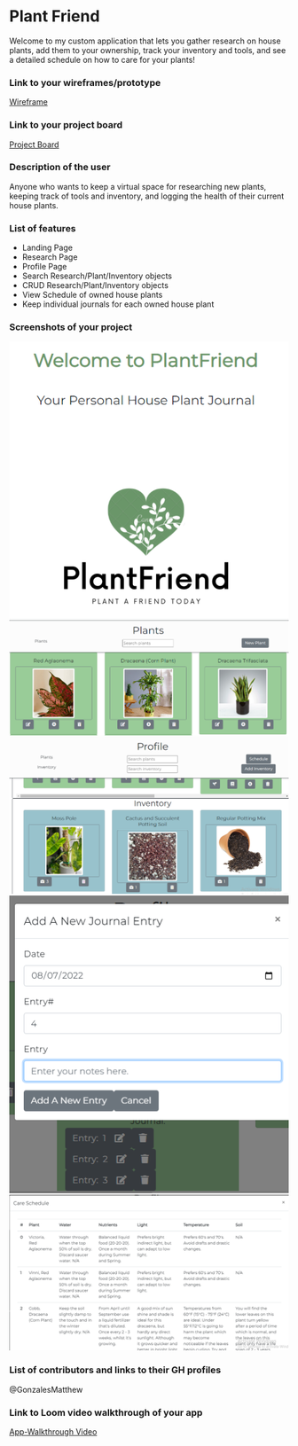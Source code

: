 # Plant Friend
Welcome to my custom application that lets you gather research on house plants, add them to your ownership, track your inventory and tools, and see a detailed schedule on how to care for your plants!
### Link to your wireframes/prototype
  [Wireframe]([https://www.figma.com/file/xymDnnCBorPVdgV7Q0Gd8g/Shark-Attack?node-id=0%3A1](https://www.figma.com/file/ugBHLp0DeroXknr4F4TASM/Plant-Friend-Wireframe?node-id=0%3A1))
### Link to your project board
  [Project Board]([https://github.com/GonzalesMatthew/shark-tank/projects/1](https://github.com/GonzalesMatthew/plant-friend/projects/1))
### Description of the user
  Anyone who wants to keep a virtual space for researching new plants, keeping track of tools and inventory, and logging the health of their current house plants.
### List of features                                                
  - Landing Page
  - Research Page
  - Profile Page
  - Search Research/Plant/Inventory objects
  - CRUD Research/Plant/Inventory objects
  - View Schedule of owned house plants
  - Keep individual journals for each owned house plant
### Screenshots of your project
![App Screenshot](pics/landing.png)
![App Screenshot](pics/research.png)
![App Screenshot](pics/profile.png)
![App Screenshot](pics/journal.png)
![App Screenshot](pics/schedule.png)
### List of contributors and links to their GH profiles
@GonzalesMatthew
### Link to Loom video walkthrough of your app
[App-Walkthrough Video]([https://www.loom.com/share/4a38278f851445d0b18636e053bc6fb7](https://www.loom.com/share/2fb6b2c17a4e448fad9c1ddfa7158fe4))
